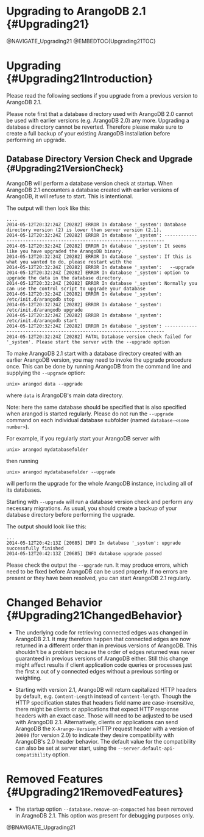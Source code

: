 Upgrading to ArangoDB 2.1 {#Upgrading21}
========================================

@NAVIGATE_Upgrading21
@EMBEDTOC{Upgrading21TOC}

Upgrading {#Upgrading21Introduction}
====================================

Please read the following sections if you upgrade from a previous version to
ArangoDB 2.1.

Please note first that a database directory used with ArangoDB 2.0 cannot be used with
earlier versions (e.g. ArangoDB 2.0) any more. Upgrading a database directory cannot
be reverted. Therefore please make sure to create a full backup of your existing 
ArangoDB installation before performing an upgrade.

Database Directory Version Check and Upgrade {#Upgrading21VersionCheck}
-----------------------------------------------------------------------

ArangoDB will perform a database version check at startup. When ArangoDB 2.1 
encounters a database created with earlier versions of ArangoDB, it will refuse 
to start. This is intentional.

The output will then look like this:

    ....
    2014-05-12T20:32:24Z [20282] ERROR In database '_system': Database directory version (2) is lower than server version (2.1).
    2014-05-12T20:32:24Z [20282] ERROR In database '_system': ----------------------------------------------------------------------
    2014-05-12T20:32:24Z [20282] ERROR In database '_system': It seems like you have upgraded the ArangoDB binary.
    2014-05-12T20:32:24Z [20282] ERROR In database '_system': If this is what you wanted to do, please restart with the
    2014-05-12T20:32:24Z [20282] ERROR In database '_system':   --upgrade
    2014-05-12T20:32:24Z [20282] ERROR In database '_system': option to upgrade the data in the database directory.
    2014-05-12T20:32:24Z [20282] ERROR In database '_system': Normally you can use the control script to upgrade your database
    2014-05-12T20:32:24Z [20282] ERROR In database '_system':   /etc/init.d/arangodb stop
    2014-05-12T20:32:24Z [20282] ERROR In database '_system':   /etc/init.d/arangodb upgrade
    2014-05-12T20:32:24Z [20282] ERROR In database '_system':   /etc/init.d/arangodb start
    2014-05-12T20:32:24Z [20282] ERROR In database '_system': ----------------------------------------------------------------------
    2014-05-12T20:32:24Z [20282] FATAL Database version check failed for '_system'. Please start the server with the --upgrade option

To make ArangoDB 2.1 start with a database directory created with an
earlier ArangoDB version, you may need to invoke the upgrade procedure once.
This can be done by running ArangoDB from the command line and supplying
the `--upgrade` option:

    unix> arangod data --upgrade

where `data` is ArangoDB's main data directory. 

Note: here the same database should be specified that is also specified when arangod
is started regularly. Please do not run the `--upgrade` command on each individual
database subfolder (named `database-<some number>`).
 
For example, if you regularly start your ArangoDB server with

    unix> arangod mydatabasefolder

then running

    unix> arangod mydatabasefolder --upgrade

will perform the upgrade for the whole ArangoDB instance, including all of
its databases.

Starting with `--upgrade` will run a database version check and perform
any necessary migrations. As usual, you should create a backup of your database
directory before performing the upgrade.

The output should look like this:

    ...
    2014-05-12T20:42:13Z [20685] INFO In database '_system': upgrade successfully finished
    2014-05-12T20:42:13Z [20685] INFO database upgrade passed

Please check the output the `--upgrade` run. It may produce errors, which need to be
fixed before ArangoDB can be used properly. If no errors are present or they have been
resolved, you can start ArangoDB 2.1 regularly.

Changed Behavior {#Upgrading21ChangedBehavior}
==============================================

* The underlying code for retrieving connected edges was changed in ArangoDB 2.1. It 
  may therefore happen that connected edges are now returned in a different order than
  in previous versions of ArangoDB. This shouldn't be a problem because the order of 
  edges returned was never guaranteed in previous versions of ArangoDB either. Still
  this change might affect results if client application code queries or processes 
  just the first x out of y connected edges without a previous sorting or weighting.

* Starting with version 2.1, ArangoDB will return capitalized HTTP headers by default, 
  e.g. `Content-Length` instead of `content-length`.
  Though the HTTP specification states that headers field name are case-insensitive, 
  there might be clients or applications that expect HTTP response headers with an exact
  case. Those will need to be adjusted to be used with ArangoDB 2.1. Alternatively,
  clients or applications can send ArangoDB the `X-Arango-Version` HTTP request header
  with a version of `20000` (for version 2.0) to indicate they desire compatibility with
  ArangoDB's 2.0 header behavior. The default value for the compatibility can also be 
  set at server start, using the `--server.default-api-compatibility` option.

Removed Features {#Upgrading21RemovedFeatures}
==============================================

* The startup option `--database.remove-on-compacted` has been removed in AragnoDB 2.1.
  This option was present for debugging purposes only.

@BNAVIGATE_Upgrading21
